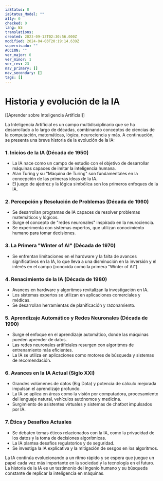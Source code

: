 ```yaml
---
iaStatus: 0
iaStatus_Model: ""
a11y: 0
checked: 0
lang: ES
translations: 
created: 2023-09-13T02:30:56.000Z
modified: 2024-04-03T20:19:14.639Z
supervisado: ""
ACCION: ""
ver_major: 0
ver_minor: 1
ver_rev: 23
nav_primary: []
nav_secondary: []
tags: []
---
```

# Historia y evolución de la IA

[[Aprender sobre Inteligencia Artificial]]

La Inteligencia Artificial es un campo multidisciplinario que se ha desarrollado a lo largo de décadas, combinando conceptos de ciencias de la computación, matemáticas, lógica, neurociencia y más. A continuación, se presenta una breve historia de la evolución de la IA:

### 1. Inicios de la IA (Década de 1950)

- La IA nace como un campo de estudio con el objetivo de desarrollar máquinas capaces de imitar la inteligencia humana.
- Alan Turing y su "Máquina de Turing" son fundamentales en la concepción de las primeras ideas de la IA.
- El juego de ajedrez y la lógica simbólica son los primeros enfoques de la IA.

### 2. Percepción y Resolución de Problemas (Década de 1960)

- Se desarrollan programas de IA capaces de resolver problemas matemáticos y lógicos.
- Surge el concepto de "redes neuronales" inspirado en la neurociencia.
- Se experimenta con sistemas expertos, que utilizan conocimiento humano para tomar decisiones.

### 3. La Primera "Winter of AI" (Década de 1970)

- Se enfrentan limitaciones en el hardware y la falta de avances significativos en la IA, lo que lleva a una disminución en la inversión y el interés en el campo (conocida como la primera "Winter of AI").

### 4. Renacimiento de la IA (Década de 1980)

- Avances en hardware y algoritmos revitalizan la investigación en IA.
- Los sistemas expertos se utilizan en aplicaciones comerciales y médicas.
- Se desarrollan herramientas de planificación y razonamiento.

### 5. Aprendizaje Automático y Redes Neuronales (Década de 1990)

- Surge el enfoque en el aprendizaje automático, donde las máquinas pueden aprender de datos.
- Las redes neuronales artificiales resurgen con algoritmos de entrenamiento más eficientes.
- La IA se utiliza en aplicaciones como motores de búsqueda y sistemas de recomendación.

### 6. Avances en la IA Actual (Siglo XXI)

- Grandes volúmenes de datos (Big Data) y potencia de cálculo mejorada impulsan el aprendizaje profundo.
- La IA se aplica en áreas como la visión por computadora, procesamiento del lenguaje natural, vehículos autónomos y medicina.
- Surgimiento de asistentes virtuales y sistemas de chatbot impulsados por IA.

### 7. Ética y Desafíos Actuales

- Se debaten temas éticos relacionados con la IA, como la privacidad de los datos y la toma de decisiones algorítmicas.
- La IA plantea desafíos regulatorios y de seguridad.
- Se investiga la IA explicativa y la mitigación de sesgos en los algoritmos.

La IA continúa evolucionando a un ritmo rápido y se espera que juegue un papel cada vez más importante en la sociedad y la tecnología en el futuro. La historia de la IA es un testimonio del ingenio humano y su búsqueda constante de replicar la inteligencia en máquinas.

